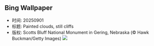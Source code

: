 ## Bing Wallpaper
- 时间: 20250901
- 标题: Painted clouds, still cliffs
- 版权: Scotts Bluff National Monument in Gering, Nebraska (© Hawk Buckman/Getty Images)
![](https://cn.bing.com/th?id=OHR.ScottsBluff_EN-US3893566724_UHD.jpg&rf=LaDigue_UHD.jpg&pid=hp&w=3840&h=2160&rs=1&c=4)
